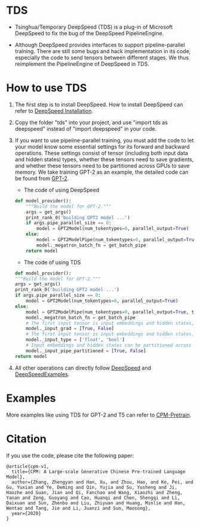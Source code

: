 # TDS

*   Tsinghua/Temporary DeepSpeed (TDS) is a  plug-in of Microsoft DeepSpeed to fix the bug of the DeepSpeed PipelineEngine. 

*   Although DeepSpeed provides interfaces to support pipeline-parallel training. There are still some bugs and hack implementation in its code, especially the code to send tensors between different stages.  We thus reimplement the PipelineEngine of DeepSpeed in TDS.


# How to use TDS

1. The first step is to install DeepSpeed. How to install DeepSpeed can refer to [DeepSpeed Installation](https://github.com/microsoft/DeepSpeed#installation).

2. Copy the folder "tds" into your project, and use "import tds as deepspeed" instead of "import deepspeed" in your code.

3. If you want to use pipeline-parallel training, you must add the code to let your model know some essential settings for its forward and backward operations. These settings consist of tensor (including both input data and hidden states) types, whether these tensors need to save gradients, and whether these tensors need to be partitioned across GPUs to save memory. We take training GPT-2 as an example, the detailed code can be found from [GPT-2](https://github.com/microsoft/DeepSpeedExamples/blob/master/Megatron-LM-v1.1.5-3D_parallelism/pretrain_gpt2.py).

    *   The code of using DeepSpeed
    
    ```python
    def model_provider():
        """Build the model for GPT-2."""
        args = get_args()
        print_rank_0('building GPT2 model ...')
        if args.pipe_parallel_size == 0:
            model = GPT2Model(num_tokentypes=0, parallel_output=True)
        else:
            model = GPT2ModelPipe(num_tokentypes=0, parallel_output=True, topology=mpu.get_topology())
            model._megatron_batch_fn = get_batch_pipe
        return model
    ```


    *   The code of using TDS

    ```python
    def model_provider():
    """Build the model for GPT-2."""
    args = get_args()
    print_rank_0('building GPT2 model ...')
    if args.pipe_parallel_size == 0:
        model = GPT2Model(num_tokentypes=0, parallel_output=True)
    else:
        model = GPT2ModelPipe(num_tokentypes=0, parallel_output=True, topology=mpu.get_topology())
        model._megatron_batch_fn = get_batch_pipe
        # The first input tensor is input embeddings and hidden states, it requires to save its gradients. The second input tensor is attention mask. 
        model._input_grad = [True, False]
        # The first input tensor is input embeddings and hidden states, its type is float. The second input tensor is attention mask, its type is boolean.
        model._input_type = ['float', 'bool']
        # Input embeddings and hidden states can be partitioned across GPUs to save memory.
        model._input_pipe_partitioned = [True, False]
    return model
    ```        


4. All other operations can directly follow [DeepSpeed](https://github.com/microsoft/DeepSpeed) and [DeepSpeedExamples](https://github.com/microsoft/DeepSpeedExamples).



# Examples

More examples like using TDS for GPT-2 and T5 can refer to [CPM-Pretrain](https://github.com/TsinghuaAI/CPM-Pretrain).

# Citation

If you use the code, please cite the following paper:

```[latex]
@article{cpm-v1,
  title={CPM: A Large-scale Generative Chinese Pre-trained Language Model},
  author={Zhang, Zhengyan and Han, Xu, and Zhou, Hao, and Ke, Pei, and Gu, Yuxian and Ye, Deming and Qin, Yujia and Su, Yusheng and Ji, Haozhe and Guan, Jian and Qi, Fanchao and Wang, Xiaozhi and Zheng, Yanan and Zeng, Guoyang and Cao, Huanqi and Chen, Shengqi and Li, Daixuan and Sun, Zhenbo and Liu, Zhiyuan and Huang, Minlie and Han, Wentao and Tang, Jie and Li, Juanzi and Sun, Maosong},
  year={2020}
}
```
